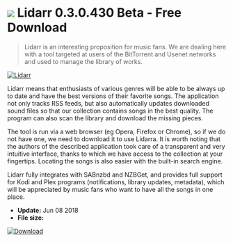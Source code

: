 # ![](https://cdn.softexe.net/static/icon/8/lidarr-10144.png) Lidarr 0.3.0.430 Beta - Free Download

> Lidarr is an interesting proposition for music fans. We are dealing here with a tool targeted at users of the BitTorrent and Usenet networks and used to manage the library of works.

[![Lidarr](https://gallery.dpcdn.pl/imgc/Tools/82936/g_-_420x350_1.5_-_x312fbd17-1c9a-4931-a52c-8fee4b0e07c3.jpg)](https://softexe.net/win/multimedia/audio-utilities/lidarr:pRpdd.html)

Lidarr means that enthusiasts of various genres will be able to be always up to date and have the best versions of their favorite songs. The application not only tracks RSS feeds, but also automatically updates downloaded sound files so that our collection contains songs in the best quality. The program can also scan the library and download the missing pieces.
 
 The tool is run via a web browser (eg Opera, Firefox or Chrome), so if we do not have one, we need to download it to use Lidarra. It is worth noting that the authors of the described application took care of a transparent and very intuitive interface, thanks to which we have access to the collection at your fingertips. Locating the songs is also easier with the built-in search engine.
 
 Lidarr fully integrates with SABnzbd and NZBGet, and provides full support for Kodi and Plex programs (notifications, library updates, metadata), which will be appreciated by music fans who want to have all the songs in one place.


- **Update:** Jun 08 2018
- **File size:** 

[![Download](https://cdn.softexe.net/static/img/download.png)](https://softexe.net/win/multimedia/audio-utilities/lidarr:pRpdd.html)


